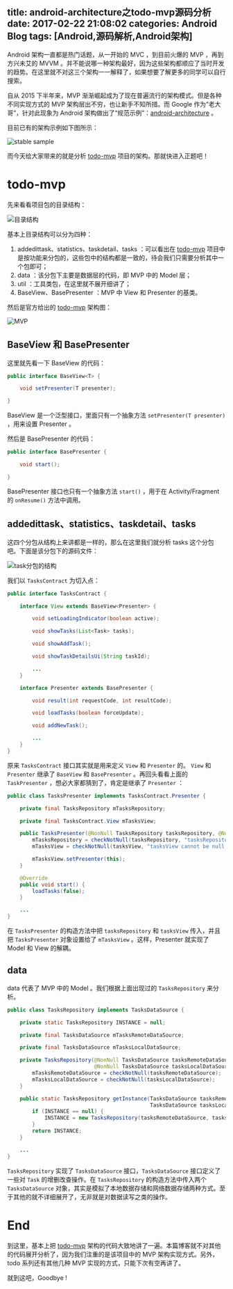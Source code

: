 title: android-architecture之todo-mvp源码分析
date: 2017-02-22 21:08:02
categories: Android Blog
tags: [Android,源码解析,Android架构]
---
Android 架构一直都是热门话题，从一开始的 MVC ，到目前火爆的 MVP ，再到方兴未艾的 MVVM 。并不能说哪一种架构最好，因为这些架构都顺应了当时开发的趋势。在这里就不对这三个架构一一解释了，如果想要了解更多的同学可以自行搜索。

自从 2015 下半年来，MVP 渐渐崛起成为了现在普遍流行的架构模式。但是各种不同实现方式的 MVP 架构层出不穷，也让新手不知所措。而 Google 作为“老大哥”，针对此现象为 Android 架构做出了“规范示例”：[android-architecture](https://github.com/googlesamples/android-architecture) 。 

目前已有的架构示例如下图所示：

![stable sample](http://ofyt9w4c2.bkt.clouddn.com/20170222/20170222230352.png)

而今天给大家带来的就是分析 [todo-mvp](https://github.com/googlesamples/android-architecture/tree/todo-mvp/) 项目的架构。那就快进入正题吧！

todo-mvp
========
先来看看项目包的目录结构：

![目录结构](http://ofyt9w4c2.bkt.clouddn.com/20170222/20170227212108.png)

基本上目录结构可以分为四种：

1. addedittask、statistics、taskdetail、tasks ：可以看出在 [todo-mvp](https://github.com/googlesamples/android-architecture/tree/todo-mvp/) 项目中是按功能来分包的，这些包中的结构都是一致的，待会我们只需要分析其中一个包即可；
2. data ：该分包下主要是数据层的代码，即 MVP 中的 Model 层；
3. util ：工具类包，在这里就不展开细讲了；
4. BaseView、BasePresenter ：MVP 中 View 和 Presenter 的基类。

然后是官方给出的 [todo-mvp](https://github.com/googlesamples/android-architecture/tree/todo-mvp/) 架构图：

![MVP](http://ofyt9w4c2.bkt.clouddn.com/20170222/20170228224356.png)

BaseView 和 BasePresenter
-------------------------
这里就先看一下 BaseView 的代码：

``` java
public interface BaseView<T> {

    void setPresenter(T presenter);

}
```

BaseView 是一个泛型接口，里面只有一个抽象方法 `setPresenter(T presenter)` ，用来设置 Presenter 。

然后是 BasePresenter 的代码：

``` java
public interface BasePresenter {

    void start();

}
```

BasePresenter 接口也只有一个抽象方法 `start()` ，用于在 Activity/Fragment 的 `onResume()` 方法中调用。

addedittask、statistics、taskdetail、tasks
----------------------------------------
这四个分包从结构上来讲都是一样的，那么在这里我们就分析 tasks 这个分包吧。下面是该分包下的源码文件：

![task分包的结构](http://ofyt9w4c2.bkt.clouddn.com/20170222/20170227215628.png)

我们以 `TasksContract` 为切入点：

``` java
public interface TasksContract {

    interface View extends BaseView<Presenter> {

        void setLoadingIndicator(boolean active);

        void showTasks(List<Task> tasks);

        void showAddTask();

        void showTaskDetailsUi(String taskId);

        ...
    }

    interface Presenter extends BasePresenter {

        void result(int requestCode, int resultCode);

        void loadTasks(boolean forceUpdate);

        void addNewTask();

        ...
    }
}
```

原来 `TasksContract` 接口其实就是用来定义 `View` 和 `Presenter` 的。 `View` 和 `Presenter` 继承了 `BaseView` 和 `BasePresenter` 。再回头看看上面的 `TaskPresenter` ，想必大家都猜到了，肯定是继承了 `Presenter` ：

``` java
public class TasksPresenter implements TasksContract.Presenter {

    private final TasksRepository mTasksRepository;

    private final TasksContract.View mTasksView;

    public TasksPresenter(@NonNull TasksRepository tasksRepository, @NonNull TasksContract.View tasksView) {
        mTasksRepository = checkNotNull(tasksRepository, "tasksRepository cannot be null");
        mTasksView = checkNotNull(tasksView, "tasksView cannot be null!");

        mTasksView.setPresenter(this);
    }

    @Override
    public void start() {
        loadTasks(false);
    }

	...
}
```

在 `TasksPresenter` 的构造方法中把 `tasksRepository` 和 `tasksView` 传入，并且把 `TasksPresenter` 对象设置给了 `mTasksView` 。这样，Presenter 就实现了 Model 和 View 的解耦。

data
----
data 代表了 MVP 中的 Model 。我们根据上面出现过的 `TasksRepository` 来分析。

``` java
public class TasksRepository implements TasksDataSource {

    private static TasksRepository INSTANCE = null;

    private final TasksDataSource mTasksRemoteDataSource;

    private final TasksDataSource mTasksLocalDataSource;

    private TasksRepository(@NonNull TasksDataSource tasksRemoteDataSource,
                            @NonNull TasksDataSource tasksLocalDataSource) {
        mTasksRemoteDataSource = checkNotNull(tasksRemoteDataSource);
        mTasksLocalDataSource = checkNotNull(tasksLocalDataSource);
    }

    public static TasksRepository getInstance(TasksDataSource tasksRemoteDataSource,
                                              TasksDataSource tasksLocalDataSource) {
        if (INSTANCE == null) {
            INSTANCE = new TasksRepository(tasksRemoteDataSource, tasksLocalDataSource);
        }
        return INSTANCE;
    }

	...
}
```

`TasksRepository` 实现了 `TasksDataSource` 接口，`TasksDataSource` 接口定义了一些对 `Task` 的增删改查操作。在 `TasksRepository` 的构造方法中传入两个 `TasksDataSource` 对象，其实是模拟了本地数据存储和网络数据存储两种方式。至于其他的就不详细展开了，无非就是对数据读写之类的操作。

End
===
到这里，基本上把 [todo-mvp](https://github.com/googlesamples/android-architecture/tree/todo-mvp/) 架构的代码大致地讲了一遍。本篇博客就不对其他的代码展开分析了，因为我们注重的是该项目中的 MVP 架构实现方式。另外，todo 系列还有其他几种 MVP 实现的方式，只能下次有空再讲了。

就到这吧，Goodbye !